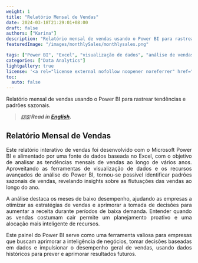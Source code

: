 ```yaml
---
weight: 1
title: "Relatório Mensal de Vendas"
date: 2024-03-18T21:29:01+08:00
draft: false
authors: ["Karina"]
description: "Relatório mensal de vendas usando o Power BI para rastrear tendências e padrões sazonais."
featuredImage: "/images/monthlySales/monthlysales.png"

tags: ["Power BI", "Excel", "visualização de dados", "análise de vendas", "inteligência empresarial"]
categories: ["Data Analytics"]
lightgallery: true
license: '<a rel="license external nofollow noopener noreferrer" href="https://creativecommons.org/licenses/by-nc/4.0/" target="_blank">CC BY-NC 4.0</a>'
toc:
  auto: false
---
```


Relatório mensal de vendas usando o Power BI para rastrear tendências e padrões sazonais.

<!--more-->

> ***🇺🇸 Read in [English](http://karinagante.github.io/monthlysales/).***

## Relatório Mensal de Vendas

<p align="justify">Este relatório interativo de vendas foi desenvolvido com o Microsoft Power BI e alimentado por uma fonte de dados baseada no Excel, com o objetivo de analisar as tendências mensais de vendas ao longo de vários anos. Aproveitando as ferramentas de visualização de dados e os recursos avançados de análise do Power BI, tornou-se possível identificar padrões sazonais de vendas, revelando insights sobre as flutuações das vendas ao longo do ano.</p>

<p align="justify">A análise destaca os meses de baixo desempenho, ajudando as empresas a otimizar as estratégias de vendas e aprimorar a tomada de decisões para aumentar a receita durante períodos de baixa demanda. Entender quando as vendas costumam cair permite um planejamento proativo e uma alocação mais inteligente de recursos.</p>

<p align="justify">Este painel do Power BI serve como uma ferramenta valiosa para empresas que buscam aprimorar a inteligência de negócios, tomar decisões baseadas em dados e impulsionar o desempenho geral de vendas, usando dados históricos para prever e aprimorar resultados futuros.</p>